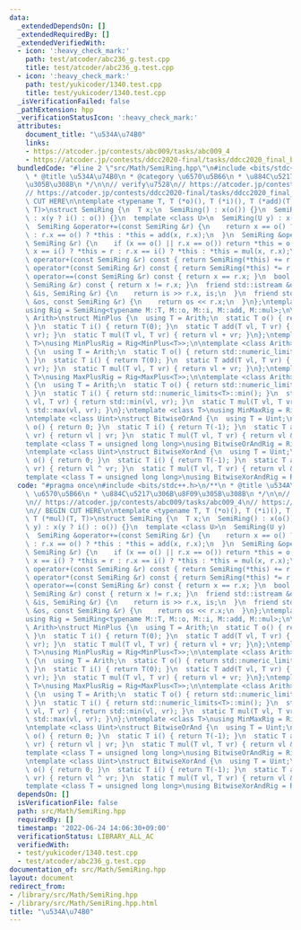 ```yaml
---
data:
  _extendedDependsOn: []
  _extendedRequiredBy: []
  _extendedVerifiedWith:
  - icon: ':heavy_check_mark:'
    path: test/atcoder/abc236_g.test.cpp
    title: test/atcoder/abc236_g.test.cpp
  - icon: ':heavy_check_mark:'
    path: test/yukicoder/1340.test.cpp
    title: test/yukicoder/1340.test.cpp
  _isVerificationFailed: false
  _pathExtension: hpp
  _verificationStatusIcon: ':heavy_check_mark:'
  attributes:
    document_title: "\u534A\u74B0"
    links:
    - https://atcoder.jp/contests/abc009/tasks/abc009_4
    - https://atcoder.jp/contests/ddcc2020-final/tasks/ddcc2020_final_b
  bundledCode: "#line 2 \"src/Math/SemiRing.hpp\"\n#include <bits/stdc++.h>\n/**\n\
    \ * @title \u534A\u74B0\n * @category \u6570\u5B66\n * \u884C\u5217\u306B\u8F09\
    \u305B\u308B\n */\n\n// verify\u7528\n// https://atcoder.jp/contests/abc009/tasks/abc009_4\n\
    // https://atcoder.jp/contests/ddcc2020-final/tasks/ddcc2020_final_b\n\n// BEGIN\
    \ CUT HERE\n\ntemplate <typename T, T (*o)(), T (*i)(), T (*add)(T, T), T (*mul)(T,\
    \ T)>\nstruct SemiRing {\n  T x;\n  SemiRing() : x(o()) {}\n  SemiRing(bool y)\
    \ : x(y ? i() : o()) {}\n  template <class U>\n  SemiRing(U y) : x((T)y) {}\n\
    \  SemiRing &operator+=(const SemiRing &r) {\n    return x == o() ? *this = r\
    \ : r.x == o() ? *this : *this = add(x, r.x);\n  }\n  SemiRing &operator*=(const\
    \ SemiRing &r) {\n    if (x == o() || r.x == o()) return *this = o();\n    return\
    \ x == i() ? *this = r : r.x == i() ? *this : *this = mul(x, r.x);\n  }\n  SemiRing\
    \ operator+(const SemiRing &r) const { return SemiRing(*this) += r; }\n  SemiRing\
    \ operator*(const SemiRing &r) const { return SemiRing(*this) *= r; }\n  bool\
    \ operator==(const SemiRing &r) const { return x == r.x; }\n  bool operator!=(const\
    \ SemiRing &r) const { return x != r.x; }\n  friend std::istream &operator>>(std::istream\
    \ &is, SemiRing &r) {\n    return is >> r.x, is;\n  }\n  friend std::ostream &operator<<(std::ostream\
    \ &os, const SemiRing &r) {\n    return os << r.x;\n  }\n};\ntemplate <class M>\n\
    using Rig = SemiRing<typename M::T, M::o, M::i, M::add, M::mul>;\n\ntemplate <class\
    \ Arith>\nstruct MinPlus {\n  using T = Arith;\n  static T o() { return std::numeric_limits<T>::max();\
    \ }\n  static T i() { return T(0); }\n  static T add(T vl, T vr) { return std::min(vl,\
    \ vr); }\n  static T mul(T vl, T vr) { return vl + vr; }\n};\ntemplate <class\
    \ T>\nusing MinPlusRig = Rig<MinPlus<T>>;\n\ntemplate <class Arith>\nstruct MaxPlus\
    \ {\n  using T = Arith;\n  static T o() { return std::numeric_limits<T>::min();\
    \ }\n  static T i() { return T(0); }\n  static T add(T vl, T vr) { return std::max(vl,\
    \ vr); }\n  static T mul(T vl, T vr) { return vl + vr; }\n};\ntemplate <class\
    \ T>\nusing MaxPlusRig = Rig<MaxPlus<T>>;\n\ntemplate <class Arith>\nstruct MinMax\
    \ {\n  using T = Arith;\n  static T o() { return std::numeric_limits<T>::max();\
    \ }\n  static T i() { return std::numeric_limits<T>::min(); }\n  static T add(T\
    \ vl, T vr) { return std::min(vl, vr); }\n  static T mul(T vl, T vr) { return\
    \ std::max(vl, vr); }\n};\ntemplate <class T>\nusing MinMaxRig = Rig<MinMax<T>>;\n\
    \ntemplate <class Uint>\nstruct BitwiseOrAnd {\n  using T = Uint;\n  static T\
    \ o() { return 0; }\n  static T i() { return T(-1); }\n  static T add(T vl, T\
    \ vr) { return vl | vr; }\n  static T mul(T vl, T vr) { return vl & vr; }\n};\n\
    template <class T = unsigned long long>\nusing BitwiseOrAndRig = Rig<BitwiseOrAnd<T>>;\n\
    \ntemplate <class Uint>\nstruct BitwiseXorAnd {\n  using T = Uint;\n  static T\
    \ o() { return 0; }\n  static T i() { return T(-1); }\n  static T add(T vl, T\
    \ vr) { return vl ^ vr; }\n  static T mul(T vl, T vr) { return vl & vr; }\n};\n\
    template <class T = unsigned long long>\nusing BitwiseXorAndRig = Rig<BitwiseXorAnd<T>>;\n"
  code: "#pragma once\n#include <bits/stdc++.h>\n/**\n * @title \u534A\u74B0\n * @category\
    \ \u6570\u5B66\n * \u884C\u5217\u306B\u8F09\u305B\u308B\n */\n\n// verify\u7528\
    \n// https://atcoder.jp/contests/abc009/tasks/abc009_4\n// https://atcoder.jp/contests/ddcc2020-final/tasks/ddcc2020_final_b\n\
    \n// BEGIN CUT HERE\n\ntemplate <typename T, T (*o)(), T (*i)(), T (*add)(T, T),\
    \ T (*mul)(T, T)>\nstruct SemiRing {\n  T x;\n  SemiRing() : x(o()) {}\n  SemiRing(bool\
    \ y) : x(y ? i() : o()) {}\n  template <class U>\n  SemiRing(U y) : x((T)y) {}\n\
    \  SemiRing &operator+=(const SemiRing &r) {\n    return x == o() ? *this = r\
    \ : r.x == o() ? *this : *this = add(x, r.x);\n  }\n  SemiRing &operator*=(const\
    \ SemiRing &r) {\n    if (x == o() || r.x == o()) return *this = o();\n    return\
    \ x == i() ? *this = r : r.x == i() ? *this : *this = mul(x, r.x);\n  }\n  SemiRing\
    \ operator+(const SemiRing &r) const { return SemiRing(*this) += r; }\n  SemiRing\
    \ operator*(const SemiRing &r) const { return SemiRing(*this) *= r; }\n  bool\
    \ operator==(const SemiRing &r) const { return x == r.x; }\n  bool operator!=(const\
    \ SemiRing &r) const { return x != r.x; }\n  friend std::istream &operator>>(std::istream\
    \ &is, SemiRing &r) {\n    return is >> r.x, is;\n  }\n  friend std::ostream &operator<<(std::ostream\
    \ &os, const SemiRing &r) {\n    return os << r.x;\n  }\n};\ntemplate <class M>\n\
    using Rig = SemiRing<typename M::T, M::o, M::i, M::add, M::mul>;\n\ntemplate <class\
    \ Arith>\nstruct MinPlus {\n  using T = Arith;\n  static T o() { return std::numeric_limits<T>::max();\
    \ }\n  static T i() { return T(0); }\n  static T add(T vl, T vr) { return std::min(vl,\
    \ vr); }\n  static T mul(T vl, T vr) { return vl + vr; }\n};\ntemplate <class\
    \ T>\nusing MinPlusRig = Rig<MinPlus<T>>;\n\ntemplate <class Arith>\nstruct MaxPlus\
    \ {\n  using T = Arith;\n  static T o() { return std::numeric_limits<T>::min();\
    \ }\n  static T i() { return T(0); }\n  static T add(T vl, T vr) { return std::max(vl,\
    \ vr); }\n  static T mul(T vl, T vr) { return vl + vr; }\n};\ntemplate <class\
    \ T>\nusing MaxPlusRig = Rig<MaxPlus<T>>;\n\ntemplate <class Arith>\nstruct MinMax\
    \ {\n  using T = Arith;\n  static T o() { return std::numeric_limits<T>::max();\
    \ }\n  static T i() { return std::numeric_limits<T>::min(); }\n  static T add(T\
    \ vl, T vr) { return std::min(vl, vr); }\n  static T mul(T vl, T vr) { return\
    \ std::max(vl, vr); }\n};\ntemplate <class T>\nusing MinMaxRig = Rig<MinMax<T>>;\n\
    \ntemplate <class Uint>\nstruct BitwiseOrAnd {\n  using T = Uint;\n  static T\
    \ o() { return 0; }\n  static T i() { return T(-1); }\n  static T add(T vl, T\
    \ vr) { return vl | vr; }\n  static T mul(T vl, T vr) { return vl & vr; }\n};\n\
    template <class T = unsigned long long>\nusing BitwiseOrAndRig = Rig<BitwiseOrAnd<T>>;\n\
    \ntemplate <class Uint>\nstruct BitwiseXorAnd {\n  using T = Uint;\n  static T\
    \ o() { return 0; }\n  static T i() { return T(-1); }\n  static T add(T vl, T\
    \ vr) { return vl ^ vr; }\n  static T mul(T vl, T vr) { return vl & vr; }\n};\n\
    template <class T = unsigned long long>\nusing BitwiseXorAndRig = Rig<BitwiseXorAnd<T>>;\n"
  dependsOn: []
  isVerificationFile: false
  path: src/Math/SemiRing.hpp
  requiredBy: []
  timestamp: '2022-06-24 14:06:30+09:00'
  verificationStatus: LIBRARY_ALL_AC
  verifiedWith:
  - test/yukicoder/1340.test.cpp
  - test/atcoder/abc236_g.test.cpp
documentation_of: src/Math/SemiRing.hpp
layout: document
redirect_from:
- /library/src/Math/SemiRing.hpp
- /library/src/Math/SemiRing.hpp.html
title: "\u534A\u74B0"
---
```

